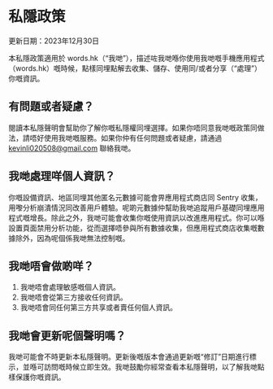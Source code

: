 # 私隱政策

更新日期：2023年12月30日

本私隱政策適用於 words.hk（“我哋”），描述咗我哋喺你使用我哋嘅手機應用程式（words.hk）嘅時候，點樣同埋點解去收集、儲存、使用同/或者分享（“處理”）你嘅資訊。

## 有問題或者疑慮？
閱讀本私隱聲明會幫助你了解你嘅私隱權同埋選擇。如果你唔同意我哋嘅政策同做法，請唔好使用我哋嘅服務。如果你仲有任何問題或者疑慮，請通過 kevinli020508@gmail.com 聯絡我哋。

## 我哋處理咩個人資訊？
你嘅設備資訊、地區同埋其他匿名元數據可能會畀應用程式商店同 Sentry 收集，用嚟分析崩潰情況同改善用戶體驗。呢啲元數據仲幫助我哋追蹤用戶基礎同埋應用程式嘅增長。除此之外，我哋可能會收集你嘅使用資訊以改進應用程式。你可以喺設置頁面禁用分析功能，從而選擇唔參與所有數據收集，但應用程式商店收集嘅數據除外，因為呢個係我哋無法控制嘅。

## 我哋唔會做啲咩？
1. 我哋唔會處理敏感嘅個人資訊。
2. 我哋唔會從第三方接收任何資訊。
3. 我哋唔會同任何第三方共享或者賣任何個人資訊。

## 我哋會更新呢個聲明嗎？
我哋可能會不時更新本私隱聲明。更新後嘅版本會通過更新嘅“修訂”日期進行標示，並喺可訪問嘅時候立即生效。我哋鼓勵你經常查看本私隱聲明，以了解我哋點樣保護你嘅資訊。

